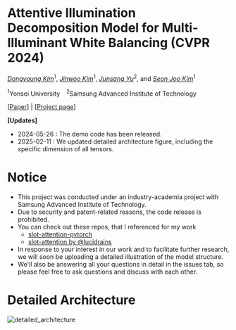 # Attentive Illumination Decomposition Model for Multi-Illuminant White Balancing (CVPR 2024)

*[Dongyoung Kim](https://www.dykim.me/home)*<sup>1</sup>, *[Jinwoo Kim](https://sites.google.com/view/hello-jinwoo)*<sup>1</sup>, *[Junsang Yu](https://sites.google.com/icq.korea.ac.kr/junsangyoo)*<sup>2</sup>, and *[Seon Joo Kim](https://www.ciplab.kr/members/professor)*<sup>1</sup>

<sup>1</sup>Yonsei University  &ensp; <sup>2</sup>Samsung Advanced Institute of Technology

[[Paper](https://arxiv.org/abs/2402.18277)] | [[Project page](https://www.dykim.me/projects/aid)]


**[Updates]**
- 2024-05-26 : The demo code has been released.
- 2025-02-11 : We updated detailed architecture figure, including the specific dimension of all tensors.


# Notice
- This project was conducted under an industry-academia project with Samsung Advanced Institute of Technology.
- Due to security and patent-related reasons, the code release is prohibited.
- You can check out these repos, that I referenced for my work
    - [slot-attention-pytorch](https://github.com/evelinehong/slot-attention-pytorch)
    - [slot-attention by @lucidrains](https://github.com/lucidrains/slot-attention)
- In response to your interest in our work and to facilitate further research, we will soon be uploading a detailed illustration of the model structure.
- We'll also be answering all your questions in detail in the issues tab, so please feel free to ask questions and discuss with each other.


# Detailed Architecture
![detailed_architecture](https://github.com/user-attachments/assets/fc0c8c13-4a98-4a80-9732-2da1d8b6b657)
